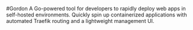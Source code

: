 #Gordon
A Go-powered tool for developers to rapidly deploy web apps in self-hosted environments. Quickly spin up containerized applications with automated Traefik routing and a lightweight management UI.
